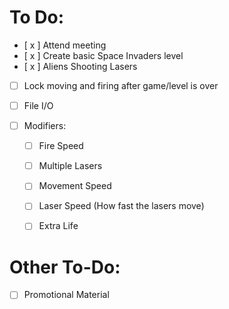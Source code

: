 # To Do:
- [ x ] Attend meeting
- [ x ] Create basic Space Invaders level
- [ x ] Aliens Shooting Lasers
- [ ] Lock moving and firing after game/level is over

- [ ] File I/O

- [ ] Modifiers:
  - [ ] Fire Speed
  - [ ] Multiple Lasers
  - [ ] Movement Speed
  - [ ] Laser Speed (How fast the lasers move)
  - [ ] Extra Life


# Other To-Do:
- [ ] Promotional Material
